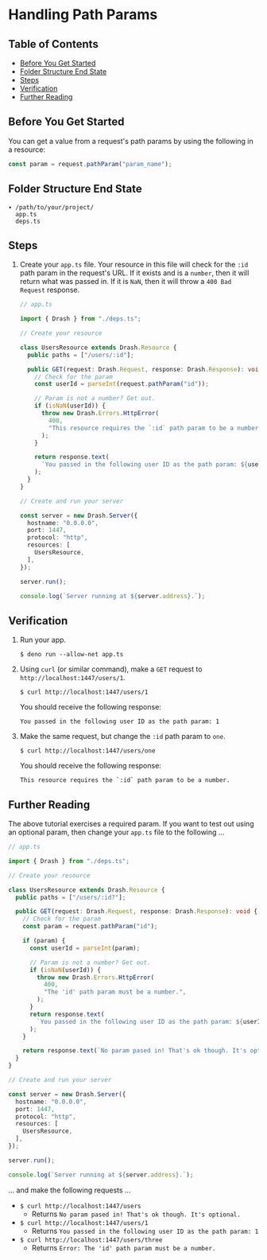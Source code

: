 # Handling Path Params

## Table of Contents

- [Before You Get Started](#before-you-get-started)
- [Folder Structure End State](#folder-structure-end-state)
- [Steps](#steps)
- [Verification](#verification)
- [Further Reading](#further-reading)

## Before You Get Started

You can get a value from a request's path params by using the following in a
resource:

```typescript
const param = request.pathParam("param_name");
```

## Folder Structure End State

```text
▾ /path/to/your/project/
  app.ts
  deps.ts
```

## Steps

1. Create your `app.ts` file. Your resource in this file will check for the
   `:id` path param in the request's URL. If it exists and is a `number`, then
   it will return what was passed in. If it is `NaN`, then it will throw a
   `400 Bad Request` response.

   ```typescript
   // app.ts

   import { Drash } from "./deps.ts";

   // Create your resource

   class UsersResource extends Drash.Resource {
     public paths = ["/users/:id"];

     public GET(request: Drash.Request, response: Drash.Response): void {
       // Check for the param
       const userId = parseInt(request.pathParam("id"));

       // Param is not a number? Get out.
       if (isNaN(userId)) {
         throw new Drash.Errors.HttpError(
           400,
           "This resource requires the `:id` path param to be a number.",
         );
       }

       return response.text(
         `You passed in the following user ID as the path param: ${userId}`,
       );
     }
   }

   // Create and run your server

   const server = new Drash.Server({
     hostname: "0.0.0.0",
     port: 1447,
     protocol: "http",
     resources: [
       UsersResource,
     ],
   });

   server.run();

   console.log(`Server running at ${server.address}.`);
   ```

## Verification

1. Run your app.

   ```shell
   $ deno run --allow-net app.ts
   ```

2. Using `curl` (or similar command), make a `GET` request to
   `http://localhost:1447/users/1`.

   ```text
   $ curl http://localhost:1447/users/1
   ```

   You should receive the following response:

   ```text
   You passed in the following user ID as the path param: 1
   ```

3. Make the same request, but change the `:id` path param to `one`.

   ```text
   $ curl http://localhost:1447/users/one
   ```

   You should receive the following response:

   ```text
   This resource requires the `:id` path param to be a number.
   ```

## Further Reading

The above tutorial exercises a required param. If you want to test out using an
optional param, then change your `app.ts` file to the following ...

```typescript
// app.ts

import { Drash } from "./deps.ts";

// Create your resource

class UsersResource extends Drash.Resource {
  public paths = ["/users/:id?"];

  public GET(request: Drash.Request, response: Drash.Response): void {
    // Check for the param
    const param = request.pathParam("id");

    if (param) {
      const userId = parseInt(param);

      // Param is not a number? Get out.
      if (isNaN(userId)) {
        throw new Drash.Errors.HttpError(
          400,
          "The 'id' path param must be a number.",
        );
      }
      return response.text(
        `You passed in the following user ID as the path param: ${userId}`,
      );
    }

    return response.text(`No param pased in! That's ok though. It's optional.`);
  }
}

// Create and run your server

const server = new Drash.Server({
  hostname: "0.0.0.0",
  port: 1447,
  protocol: "http",
  resources: [
    UsersResource,
  ],
});

server.run();

console.log(`Server running at ${server.address}.`);
```

... and make the following requests ...

- `$ curl http://localhost:1447/users`
  - Returns `No param pased in! That's ok though. It's optional.`
- `$ curl http://localhost:1447/users/1`
  - Returns `You passed in the following user ID as the path param: 1`
- `$ curl http://localhost:1447/users/three`
  - Returns `Error: The 'id' path param must be a number.`

